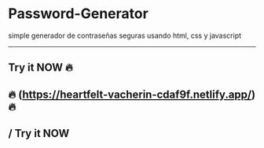 # Password-Generator
simple generador de contraseñas seguras usando html, css y javascript

--------------
Try it NOW 🔥 
------------
🔥 (https://heartfelt-vacherin-cdaf9f.netlify.app/) 🔥 
--------------
/ Try it NOW 
------------
